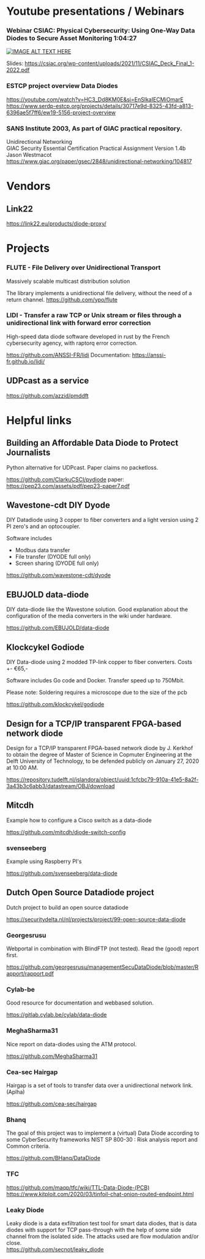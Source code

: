 # Youtube presentations / Webinars

### Webinar CSIAC: Physical Cybersecurity: Using One-Way Data Diodes to Secure Asset Monitoring 1:04:27

[![IMAGE ALT TEXT HERE](https://img.youtube.com/vi/VSNhiVtTQFA/0.jpg)](https://www.youtube.com/watch?v=VSNhiVtTQFA)

Slides: https://csiac.org/wp-content/uploads/2021/11/CSIAC_Deck_Final_1-2022.pdf 

### ESTCP project overview Data Diodes
https://youtube.com/watch?v=HC3_Dd8KM0E&si=EnSIkaIECMiOmarE <br>
https://www.serdp-estcp.org/projects/details/30717e9d-8325-43fd-a813-6396ae5f7ff6/ew19-5156-project-overview

### SANS Institute 2003, As part of GIAC practical repository.
Unidirectional Networking <br>
GIAC Security Essential Certification Practical Assignment Version 1.4b  <br>
Jason Westmacot <br>
https://www.giac.org/paper/gsec/2848/unidirectional-networking/104817

# Vendors
## Link22
https://link22.eu/products/diode-proxy/

# Projects 
### FLUTE - File Delivery over Unidirectional Transport
Massively scalable multicast distribution solution

The library implements a unidirectional file delivery, without the need of a return channel.
https://github.com/ypo/flute 

### LIDI - Transfer a raw TCP or Unix stream or files through a unidirectional link with forward error correction 
High-speed data diode software developed in rust by the French cybersecurity agency, with raptorq error correction.

https://github.com/ANSSI-FR/lidi
Documentation: https://anssi-fr.github.io/lidi/

## UDPcast as a service

https://github.com/azzid/pmddft


# Helpful links


## Building an Affordable Data Diode to Protect Journalists

Python alternative for UDPcast. Paper claims no packetloss. <br>

https://github.com/ClarkuCSCI/pydiode 
paper: https://pep23.com/assets/pdf/pep23-paper7.pdf 


## Wavestone-cdt DIY Dyode

DIY Datadiode using 3 copper to fiber converters and a light version using 2 PI zero's and an optocoupler.

Software includes
* Modbus data transfer
* File transfer (DYODE full only)
* Screen sharing (DYODE full only)

https://github.com/wavestone-cdt/dyode 

## EBUJOLD data-diode

DIY data-diode like the Wavestone solution. Good explanation about the configuration of the media converters in the wiki under hardware.

https://github.com/EBUJOLD/data-diode 

## Klockcykel Godiode

DIY Data-diode using 2 modded TP-link copper to fiber converters. Costs +- €65,-

Software includes Go code and Docker. Transfer speed up to 750Mbit.

Please note: Soldering requires a microscope due to the size of the pcb 

https://github.com/klockcykel/godiode 

## Design for a TCP/IP transparent FPGA-based network diode

Design for a TCP/IP transparent FPGA-based network diode by J. Kerkhof
to obtain the degree of Master of Science in Copmuter Engineering at the Delft University of Technology, to be defended publicly on January 27, 2020 at 10:00 AM.

https://repository.tudelft.nl/islandora/object/uuid:1cfcbc79-910a-41e5-8a2f-3a43b3c6abb3/datastream/OBJ/download

## Mitcdh 

Example how to configure a Cisco switch as a data-diode

https://github.com/mitcdh/diode-switch-config 

### svenseeberg

Example using Raspberry PI's

https://github.com/svenseeberg/data-diode


## Dutch Open Source Datadiode project

Dutch project to build an open source datadiode

https://securitydelta.nl/nl/projects/project/99-open-source-data-diode 

### Georgesrusu

Webportal in combination with BlindFTP (not tested). Read the (good) report first.

https://github.com/georgesrusu/managementSecuDataDiode/blob/master/Rapport/rapport.pdf 

### Cylab-be

Good resource for documentation and webbased solution.

https://gitlab.cylab.be/cylab/data-diode

### MeghaSharma31

Nice report on data-diodes using the ATM protocol.

https://github.com/MeghaSharma31

### Cea-sec Hairgap

Hairgap is a set of tools to transfer data over a unidirectional network link. (Aplha)

https://github.com/cea-sec/hairgap

### Bhanq

The goal of this project was to implement a (virtual) Data Diode according to some CyberSecurity frameworks NIST SP 800-30 : Risk analysis report and Common criteria.

https://github.com/BHanq/DataDiode

### TFC

https://github.com/maqp/tfc/wiki/TTL-Data-Diode-(PCB) <br>
https://www.kitploit.com/2020/03/tinfoil-chat-onion-routed-endpoint.html 


### Leaky Diode

Leaky diode is a data exfiltration test tool for smart data diodes, that is data diodes with support for TCP pass-through with the help of some side channel from the isolated side. The attacks used are flow modulation and/or close. <br>
https://github.com/secnot/leaky_diode


